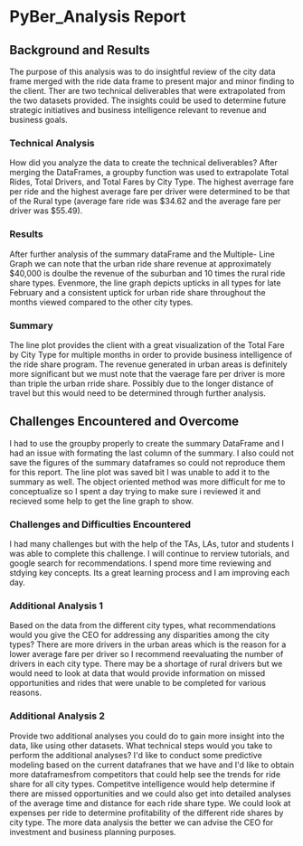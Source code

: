 # PyBer_Analysis Report
## Background and Results
The purpose of this analysis was to do insightful review of the city data frame merged with the ride data frame to present major and minor finding to the client. Ther are two technical deliverables that were extrapolated from the two datasets provided. The insights could be used to determine future strategic initiatives and business intelligence relevant to revenue and business goals.
### Technical Analysis
How did you analyze the data to create the technical deliverables?
After merging the DataFrames, a groupby function was used to extrapolate Total Rides, Total Drivers, and Total Fares by City Type. The highest averrage fare per ride and the highest average fare per driver were determined to be that of the Rural type (average fare ride was $34.62 and the average fare per driver was $55.49). 
### Results
After further analysis of the summary dataFrame and the Multiple- Line Graph we can note that the urban ride share revenue at approximately $40,000 is doulbe the revenue of the suburban and 10 times the rural ride share types. Evenmore, the line graph depicts upticks in all types for late February and a consistent uptick for urban ride share throughout the months viewed compared to the other city types.
### Summary
The line plot provides the client with a great visualization of the Total Fare by City Type for multiple months in order to provide business intelligence of the ride share program. The revenue generated in urban areas is definitely more significant but we must note that the vaerage fare per driver is more than triple the urban rride share. Possibly due to the longer distance of travel but this would need to be determined through further analysis.
## Challenges Encountered and Overcome
I had to use the groupby properly to create the summary DataFrame and I had an issue with formating the last column of the summary. I also could not save the figures of the summary dataframes so could not reproduce them for this report. The line plot was saved bit I was unable to add it to the summary as well.  The object oriented method was more difficult for me to conceptualize so I spent a day trying to make sure i reviewed it and recieved some help to get the line graph to show.
### Challenges and Difficulties Encountered
I had many challenges but with the help of the TAs, LAs, tutor and students I was able to complete this challenge. I will continue to rerview tutorials, and google search for recommendations. I spend more time reviewing and stdying key concepts. Its a great learning process and I am improving each day. 
### Additional Analysis 1
Based on the data from the different city types, what recommendations would you give the CEO for addressing any disparities among the city types? There are more drivers in the urban areas which is the reason for a lower average fare per driver so I recommend reevaluating the number of drivers in each city type. There may be a shortage of rural drivers but we would need to look at data that would provide information on missed opportunities and rides that were unable to be completed for various reasons.
### Additional Analysis 2
Provide two additional analyses you could do to gain more insight into the data, like using other datasets.
What technical steps would you take to perform the additional analyses? I'd like to conduct some predictive modeling based on the current datafranes that we have and I'd like to obtain more dataframesfrom competitors that could help see the trends for ride share for all city types. Competitve intelligence would help determine if there are missed opportunities and we could also get into detailed analyses of the average time and distance for each ride share type. We could look at expenses per ride to determine profitability of the different ride shares by city type. The more data analysis the better we can advise the CEO for investment and business planning purposes.
